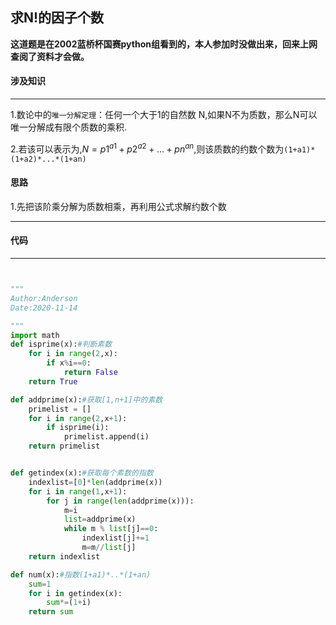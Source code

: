 ## 求N!的因子个数
**这道题是在2002蓝桥杯国赛python组看到的，本人参加时没做出来，回来上网查阅了资料才会做。**


#### 涉及知识
***
1.数论中的`唯一分解定理`：任何一个大于1的自然数 N,如果N不为质数，那么N可以唯一分解成有限个质数的乘积.  

2.若该可以表示为,$N=p1^{a1}+p2^{a2}+...+pn^{an}$,则该质数的约数个数为`(1+a1)*(1+a2)*...*(1+an)`


#### 思路
1.先把该阶乘分解为质数相乘，再利用公式求解约数个数
***

#### 代码
***
```python


"""
Author:Anderson
Date:2020-11-14

"""
import math
def isprime(x):#判断素数
    for i in range(2,x):
        if x%i==0:
            return False
    return True

def addprime(x):#获取[1,n+1]中的素数
    primelist = []
    for i in range(2,x+1):
        if isprime(i):
            primelist.append(i)
    return primelist


def getindex(x):#获取每个素数的指数
    indexlist=[0]*len(addprime(x))
    for i in range(1,x+1):
        for j in range(len(addprime(x))):
            m=i
            list=addprime(x)
            while m % list[j]==0:
                indexlist[j]+=1
                m=m//list[j]
    return indexlist

def num(x):#指数(1+a1)*..*(1+an)
    sum=1
    for i in getindex(x):
        sum*=(1+i)
    return sum



```
